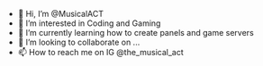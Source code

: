 - 👋 Hi, I’m @MusicalACT
- 👀 I’m interested in Coding and Gaming
- 🌱 I’m currently learning how to create panels and game servers
- 💞️ I’m looking to collaborate on ...
- 📫 How to reach me on IG @the_musical_act

<!---
MusicalACT/MusicalACT is a ✨ special ✨ repository because its `README.md` (this file) appears on your GitHub profile.
You can click the Preview link to take a look at your changes.
--->
